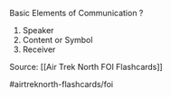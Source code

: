 Basic Elements of Communication
?
1. Speaker
2. Content or Symbol
3. Receiver
<!--SR:!2022-10-02,2,230-->

Source: [[Air Trek North FOI Flashcards]]

#airtreknorth-flashcards/foi